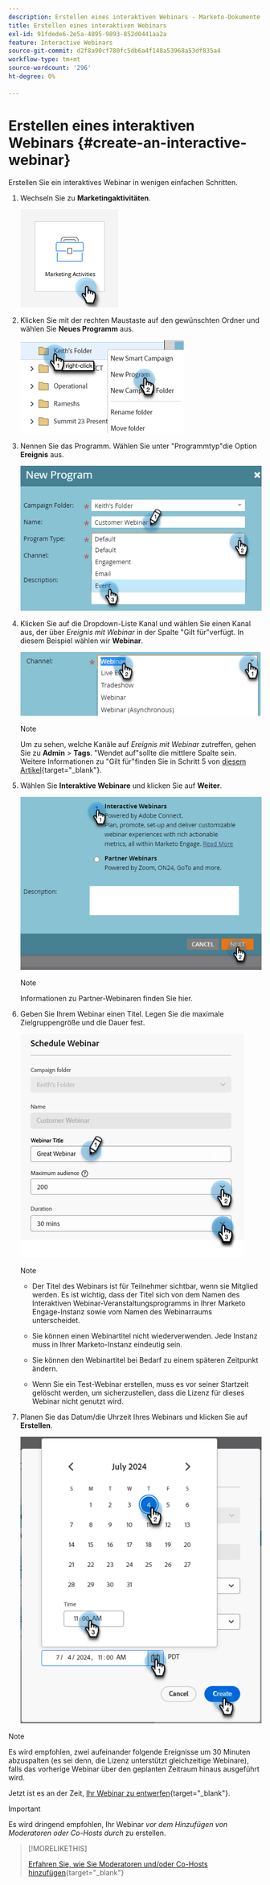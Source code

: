 ```yaml
---
description: Erstellen eines interaktiven Webinars - Marketo-Dokumente - Produktdokumentation
title: Erstellen eines interaktiven Webinars
exl-id: 91fdede6-2e5a-4895-9893-852d0441aa2a
feature: Interactive Webinars
source-git-commit: d2f8a90cf780fc5db6a4f148a53968a53df835a4
workflow-type: tm+mt
source-wordcount: '296'
ht-degree: 0%

---
```


# Erstellen eines interaktiven Webinars {#create-an-interactive-webinar}

Erstellen Sie ein interaktives Webinar in wenigen einfachen Schritten.

1. Wechseln Sie zu **Marketingaktivitäten**.

   ![](assets/create-an-interactive-webinar-1.png)

1. Klicken Sie mit der rechten Maustaste auf den gewünschten Ordner und wählen Sie **Neues Programm** aus.

   ![](assets/create-an-interactive-webinar-2.png)

1. Nennen Sie das Programm. Wählen Sie unter &quot;Programmtyp&quot;die Option **Ereignis** aus.

   ![](assets/create-an-interactive-webinar-3.png)

1. Klicken Sie auf die Dropdown-Liste Kanal und wählen Sie einen Kanal aus, der über _Ereignis mit Webinar_ in der Spalte &quot;Gilt für&quot;verfügt. In diesem Beispiel wählen wir **Webinar**.

   ![](assets/create-an-interactive-webinar-4.png)

   >[!NOTE]
   >
   >Um zu sehen, welche Kanäle auf _Ereignis mit Webinar_ zutreffen, gehen Sie zu **Admin** > **Tags**. &quot;Wendet auf&quot;sollte die mittlere Spalte sein. Weitere Informationen zu &quot;Gilt für&quot;finden Sie in Schritt 5 von [diesem Artikel](/help/marketo/product-docs/administration/tags/create-a-program-channel.md){target="_blank"}.

1. Wählen Sie **Interaktive Webinare** und klicken Sie auf **Weiter**.

   ![](assets/create-an-interactive-webinar-5.png)

   >[!NOTE]
   >
   >Informationen zu Partner-Webinaren finden Sie hier.

1. Geben Sie Ihrem Webinar einen Titel. Legen Sie die maximale Zielgruppengröße und die Dauer fest.

   ![](assets/create-an-interactive-webinar-6.png)

   >[!NOTE]
   >
   >* Der Titel des Webinars ist für Teilnehmer sichtbar, wenn sie Mitglied werden. Es ist wichtig, dass der Titel sich von dem Namen des Interaktiven Webinar-Veranstaltungsprogramms in Ihrer Marketo Engage-Instanz sowie vom Namen des Webinarraums unterscheidet.
   >
   >* Sie können einen Webinartitel nicht wiederverwenden. Jede Instanz muss in Ihrer Marketo-Instanz eindeutig sein.
   >
   >* Sie können den Webinartitel bei Bedarf zu einem späteren Zeitpunkt ändern.
   >
   >* Wenn Sie ein Test-Webinar erstellen, muss es vor seiner Startzeit gelöscht werden, um sicherzustellen, dass die Lizenz für dieses Webinar nicht genutzt wird.

1. Planen Sie das Datum/die Uhrzeit Ihres Webinars und klicken Sie auf **Erstellen**.

   ![](assets/create-an-interactive-webinar-7.png)

>[!NOTE]
>
>Es wird empfohlen, zwei aufeinander folgende Ereignisse um 30 Minuten abzuspalten (es sei denn, die Lizenz unterstützt gleichzeitige Webinare), falls das vorherige Webinar über den geplanten Zeitraum hinaus ausgeführt wird.

Jetzt ist es an der Zeit, [Ihr Webinar zu entwerfen](/help/marketo/product-docs/demand-generation/events/interactive-webinars/designing-interactive-webinars.md){target="_blank"}.

>[!IMPORTANT]
>
>Es wird dringend empfohlen, Ihr Webinar _vor dem Hinzufügen von Moderatoren oder Co-Hosts durch_ zu erstellen.

>[!MORELIKETHIS]
>
>[Erfahren Sie, wie Sie Moderatoren und/oder Co-Hosts hinzufügen](/help/marketo/product-docs/demand-generation/events/interactive-webinars/add-a-webinar-team.md){target="_blank"}
